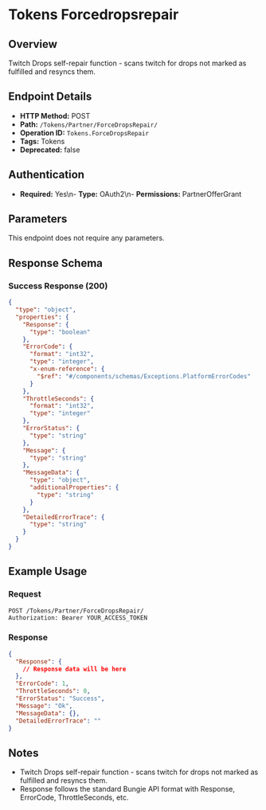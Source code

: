 # Tokens Forcedropsrepair

## Overview
Twitch Drops self-repair function - scans twitch for drops not marked as fulfilled and resyncs them.

## Endpoint Details
- **HTTP Method:** POST
- **Path:** `/Tokens/Partner/ForceDropsRepair/`
- **Operation ID:** `Tokens.ForceDropsRepair`
- **Tags:** Tokens
- **Deprecated:** false

## Authentication
- **Required:** Yes\n- **Type:** OAuth2\n- **Permissions:** PartnerOfferGrant

## Parameters

This endpoint does not require any parameters.

## Response Schema

### Success Response (200)
```json
{
  "type": "object",
  "properties": {
    "Response": {
      "type": "boolean"
    },
    "ErrorCode": {
      "format": "int32",
      "type": "integer",
      "x-enum-reference": {
        "$ref": "#/components/schemas/Exceptions.PlatformErrorCodes"
      }
    },
    "ThrottleSeconds": {
      "format": "int32",
      "type": "integer"
    },
    "ErrorStatus": {
      "type": "string"
    },
    "Message": {
      "type": "string"
    },
    "MessageData": {
      "type": "object",
      "additionalProperties": {
        "type": "string"
      }
    },
    "DetailedErrorTrace": {
      "type": "string"
    }
  }
}
```


## Example Usage

### Request
```http
POST /Tokens/Partner/ForceDropsRepair/
Authorization: Bearer YOUR_ACCESS_TOKEN
```

### Response
```json
{
  "Response": {
    // Response data will be here
  },
  "ErrorCode": 1,
  "ThrottleSeconds": 0,
  "ErrorStatus": "Success",
  "Message": "Ok",
  "MessageData": {},
  "DetailedErrorTrace": ""
}
```

## Notes
- Twitch Drops self-repair function - scans twitch for drops not marked as fulfilled and resyncs them.
- Response follows the standard Bungie API format with Response, ErrorCode, ThrottleSeconds, etc.
